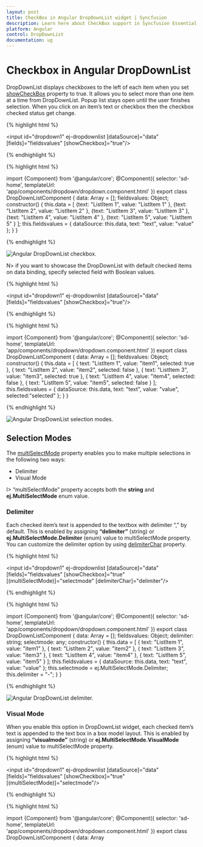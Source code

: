 ```yaml
---
layout: post
title: CheckBox in Angular DropDownList widget | Syncfusion
description: Learn here about CheckBox support in Syncfusion Essential Angular DropDownList widget, its elements and features, and more.
platform: Angular
control: DropDownList
documentation: ug
---
```


# Checkbox in Angular DropDownList

DropDownList displays checkboxes to the left of each item when you set [showCheckBox](http://help.syncfusion.com/api/js/ejdropdownlist#members:showcheckbox) property to true. It allows you to select more than one item at a time from DropDownList. Popup list stays open until the user finishes selection. When you click on an item’s text or checkbox then the checkbox checked status get change.

{% highlight html %}

<input id="dropdown1" ej-dropdownlist [dataSource]="data" [fields]="fieldsvalues" [showCheckbox]="true"/>
     
{% endhighlight %}

{% highlight html %}

import {Component} from '@angular/core';
@Component({
selector: 'sd-home',
templateUrl: 'app/components/dropdown/dropdown.component.html'
})
export class DropDownListComponent {
	data: Array<Object> = [];
	fieldsvalues: Object;
	constructor() {
	this.data = [
		{text: "ListItem 1", value: "ListItem 1" },
		{text: "ListItem 2", value: "ListItem 2" },
		{text: "ListItem 3", value: "ListItem 3" },
		{text: "ListItem 4", value: "ListItem 4" },
		{text: "ListItem 5", value: "ListItem 5" }
		];
	this.fieldsvalues = { dataSource: this.data, text: "text", value: "value" };
	}
}

{% endhighlight %}

![Angular DropDownList checkbox.](checkbox_images/angular-dropdown-list-checkbox.png)

N> if you want to showcase the DropDownList with default checked items on data binding, specify selected field with Boolean values.

{% highlight html %}

<input id="dropdown1" ej-dropdownlist [dataSource]="data" [fields]="fieldsvalues" [showCheckbox]="true"/>
     
{% endhighlight %}

{% highlight html %}
	
import {Component} from '@angular/core';
@Component({
selector: 'sd-home',
templateUrl: 'app/components/dropdown/dropdown.component.html'
})
export class DropDownListComponent {
   	data: Array<Object> = [];
    fieldsvalues: Object;
    constructor() {
        this.data = [
            { text: "ListItem 1", value: "item1", selected: true },
            { text: "ListItem 2", value: "item2", selected: false },
            { text: "ListItem 3", value: "item3", selected: true },
            { text: "ListItem 4", value: "item4", selected: false },
            { text: "ListItem 5", value: "item5", selected: false }
        ];
        this.fieldsvalues = { dataSource: this.data, text: "text", value: "value", selected:"selected" };
    }
}

{% endhighlight %}

![Angular DropDownList selection modes.](checkbox_images/angular-dropdown-list-selection-modes.png)

## Selection Modes

The [multiSelectMode](http://help.syncfusion.com/api/js/ejdropdownlist#members:multiselectmode) property enables you to make multiple selections in the following two ways:

* Delimiter 
* Visual Mode

I> “multiSelectMode” property accepts both the **string** and **ej.MultiSelectMode** enum value.

### Delimiter

Each checked item’s text is appended to the textbox with delimiter “,” by default. This is enabled by assigning **“delimiter”** (string) or **ej.MultiSelectMode.Delimiter** (enum) value to multiSelectMode property. You can customize the delimiter option by using [delimiterChar](http://help.syncfusion.com/api/js/ejdropdownlist#members:delimiterchar) property.

{% highlight html %}

<input id="dropdown1" ej-dropdownlist [dataSource]="data" [fields]="fieldsvalues" [showCheckbox]="true" [(multiSelectMode)]="selectmode" [delimiterChar]="delimiter"/>
     
{% endhighlight %}

{% highlight html %}
	
import {Component} from '@angular/core';
@Component({
selector: 'sd-home',
templateUrl: 'app/components/dropdown/dropdown.component.html'
})
export class DropDownListComponent {
   	data: Array<Object> = [];
    fieldsvalues: Object;
    delimiter: string;
    selectmode: any;
    constructor() {
        this.data = [
            { text: "ListItem 1", value: "item1" },
            { text: "ListItem 2", value: "item2" },
            { text: "ListItem 3", value: "item3" },
            { text: "ListItem 4", value: "item4" },
            { text: "ListItem 5", value: "item5" }
        ];
        this.fieldsvalues = { dataSource: this.data, text: "text", value: "value" };
        this.selectmode = ej.MultiSelectMode.Delimiter;
        this.delimiter = "-";
    }
}

{% endhighlight %}

![Angular DropDownList delimiter.](checkbox_images/angular-dropdown-list-delimiter.png)

### Visual Mode

When you enable this option in DropDownList widget, each checked item’s text is appended to the text box in a box model layout. This is enabled by assigning **“visualmode”** (string) or **ej.MultiSelectMode.VisualMode** (enum) value to multiSelectMode property.

{% highlight html %}

<input id="dropdown1" ej-dropdownlist [dataSource]="data" [fields]="fieldsvalues" [showCheckbox]="true" [(multiSelectMode)]="selectmode"/>
     
{% endhighlight %}

{% highlight html %}

import {Component} from '@angular/core';
@Component({
selector: 'sd-home',
templateUrl: 'app/components/dropdown/dropdown.component.html'
})
export class DropDownListComponent {
   	data: Array<Object> = [];
    fieldsvalues: Object;
    selectmode: any;
    constructor() {
        this.data = [
            { text: "ListItem 1", value: "item1" },
            { text: "ListItem 2", value: "item2" },
            { text: "ListItem 3", value: "item3" },
            { text: "ListItem 4", value: "item4" },
            { text: "ListItem 5", value: "item5" }
        ];
        this.fieldsvalues = { dataSource: this.data, text: "text", value: "value" };
        this.selectmode = ej.MultiSelectMode.VisualMode;
    }
}

{% endhighlight %}

![Angular DropDownList visual mode.](checkbox_images/angular-dropdown-list-visual-mode.png)

## Check/Uncheck All

You can check/uncheck all the list items at run time by using [checkAll](http://help.syncfusion.com/api/js/ejdropdownlist#methods:checkall) and [uncheckAll](http://help.syncfusion.com/api/js/ejdropdownlist#methods:uncheckall) method. By default no item will be in checked state. 

{% highlight html %}

<input id="dropdown1" ej-dropdownlist [dataSource]="data" [fields]="fieldsvalues" [(value)]="value" [showCheckbox]="true"/>
<input type="checkbox" id="tbutton" ej-togglebutton (change)="onCheckUncheckAll($event)"/>
     
{% endhighlight %}

{% highlight html %}

import {Component} from '@angular/core';
@Component({
selector: 'sd-home',
templateUrl: 'app/components/dropdown/dropdown.component.html'
})
export class DropDownListComponent {
   	data: Array<Object> = [];
    fieldsvalues: Object;
    constructor() {
        this.data = [
            { text: "ListItem 1", value: "item1" },
            { text: "ListItem 2", value: "item2" },
            { text: "ListItem 3", value: "item3" },
            { text: "ListItem 4", value: "item4" },
            { text: "ListItem 5", value: "item5" },

        ];
        this.fieldsvalues = { text: "text", value: "value" };
    }
    onCheckUncheckAll(event) {
        var dropdownObj = $('#dropdown1').data("ejDropDownList");
        if (event.target.checked) dropdownObj.checkAll();
        else dropdownObj.unCheckAll();
    }
}

{% endhighlight %}